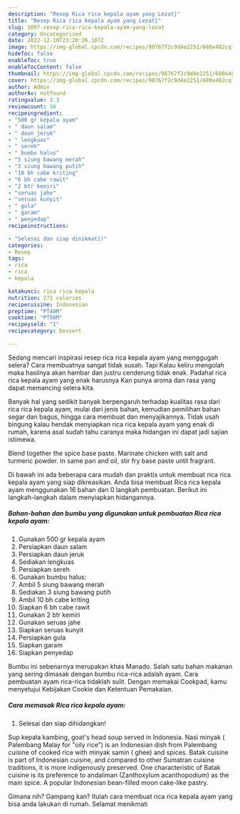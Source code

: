 ```yaml
---
description: "Resep Rica rica kepala ayam yang Lezat}"
title: "Resep Rica rica kepala ayam yang Lezat}"
slug: 1097-resep-rica-rica-kepala-ayam-yang-lezat
category: Uncategorized
date: 2022-12-10T23:20:26.107Z
image: https://img-global.cpcdn.com/recipes/98767f2c9d4e2251/680x482cq70/rica-rica-kepala-ayam-foto-resep-utama.jpg
hideToc: false
enableToc: true
enableTocContent: false
thumbnail: https://img-global.cpcdn.com/recipes/98767f2c9d4e2251/680x482cq70/rica-rica-kepala-ayam-foto-resep-utama.jpg
cover: https://img-global.cpcdn.com/recipes/98767f2c9d4e2251/680x482cq70/rica-rica-kepala-ayam-foto-resep-utama.jpg
author: Admin
authorAv: notfound
ratingvalue: 3.3
reviewcount: 16
recipeingredient:
- "500 gr kepala ayam"
- " daun salam"
- " daun jeruk"
- " lengkuas"
- " sereh"
- " bumbu halus"
- "5 siung bawang merah"
- "3 siung bawang putih"
- "10 bh cabe kriting"
- "6 bh cabe rawit"
- "2 btr kemiri"
- "seruas jahe"
- "seruas kunyit"
- " gula"
- " garam"
- " penyedap"
recipeinstructions:

- "Selesai dan siap dinikmati!"
categories:
- Resep
tags:
- rica
- rica
- kepala

katakunci: rica rica kepala 
nutrition: 271 calories
recipecuisine: Indonesian
preptime: "PT40M"
cooktime: "PT56M"
recipeyield: "1"
recipecategory: Dessert

---
```



Sedang mencari inspirasi resep rica rica kepala ayam yang menggugah selera? Cara membuatnya sangat tidak susah. Tapi Kalau keliru mengolah maka hasilnya akan hambar dan justru cenderung tidak enak. Padahal rica rica kepala ayam yang enak harusnya Kan punya aroma dan rasa yang dapat memancing selera kita.


Banyak hal yang sedikit banyak berpengaruh terhadap kualitas rasa dari rica rica kepala ayam, mulai dari jenis bahan, kemudian pemilihan bahan segar dan bagus, hingga cara membuat dan menyajikannya. Tidak usah bingung kalau hendak menyiapkan rica rica kepala ayam yang enak di rumah, karena asal sudah tahu caranya maka hidangan ini dapat jadi sajian istimewa.

Blend together the spice base paste. Marinate chicken with salt and turmeric powder. In same pan and oil, stir fry base paste until fragrant.


Di bawah ini ada beberapa cara mudah dan praktis untuk membuat rica rica kepala ayam yang siap dikreasikan. Anda bisa membuat Rica rica kepala ayam menggunakan 16 bahan dan 0 langkah pembuatan. Berikut ini langkah-langkah dalam menyiapkan hidangannya.

<!--inarticleads1-->

##### Bahan-bahan dan bumbu yang digunakan untuk pembuatan Rica rica kepala ayam:

1. Gunakan 500 gr kepala ayam
1. Persiapkan  daun salam
1. Persiapkan  daun jeruk
1. Sediakan  lengkuas
1. Persiapkan  sereh
1. Gunakan  bumbu halus:
1. Ambil 5 siung bawang merah
1. Sediakan 3 siung bawang putih
1. Ambil 10 bh cabe kriting
1. Siapkan 6 bh cabe rawit
1. Gunakan 2 btr kemiri
1. Gunakan seruas jahe
1. Siapkan seruas kunyit
1. Persiapkan  gula
1. Siapkan  garam
1. Siapkan  penyedap


Bumbu ini sebenarnya merupakan khas Manado. Salah satu bahan makanan yang sering dimasak dengan bumbu rica-rica adalah ayam. Cara pembuatan ayam rica-rica tidaklah sulit. Dengan memakai Cookpad, kamu menyetujui Kebijakan Cookie dan Ketentuan Pemakaian. 

<!--inarticleads2-->

##### Cara memasak Rica rica kepala ayam:


1. Selesai dan siap dihidangkan!

Sup kepala kambing, goat&#39;s head soup served in Indonesia. Nasi minyak ( Palembang Malay for &#34;oily rice&#34;) is an Indonesian dish from Palembang cuisine of cooked rice with minyak samin ( ghee) and spices. Batak cuisine is part of Indonesian cuisine, and compared to other Sumatran cuisine traditions, it is more indigenously preserved. One characteristic of Batak cuisine is its preference to andaliman (Zanthoxylum acanthopodium) as the main spice. A popular Indonesian bean-filled moon cake-like pastry. 

Gimana nih? Gampang kan? Itulah cara membuat rica rica kepala ayam yang bisa anda lakukan di rumah. Selamat menikmati
